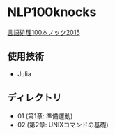 # NLP100knocks

[言語処理100本ノック2015](http://www.cl.ecei.tohoku.ac.jp/nlp100/)

## 使用技術

- Julia

## ディレクトリ

- 01 (第1章: 準備運動)
- 02 (第2章: UNIXコマンドの基礎)
